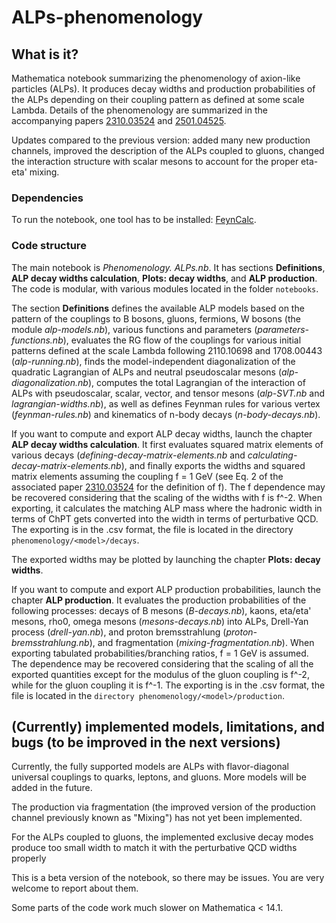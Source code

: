 # ALPs-phenomenology

## What is it?

Mathematica notebook summarizing the phenomenology of axion-like particles (ALPs). It produces decay widths and production probabilities of the ALPs depending on their coupling pattern as defined at some scale Lambda. Details of the phenomenology are summarized in the accompanying papers [2310.03524](https://arxiv.org/abs/2310.03524) and [2501.04525](https://arxiv.org/abs/2501.04525).

Updates compared to the previous version: added many new production channels, improved the description of the ALPs coupled to gluons, changed the interaction structure with scalar mesons to account for the proper eta-eta' mixing. 


### Dependencies

To run the notebook, one tool has to be installed: [FeynCalc](https://feyncalc.github.io/). 

### Code structure

The main notebook is _Phenomenology. ALPs.nb_. It has sections **Definitions**, **ALP decay widths calculation**, **Plots: decay widths**, and **ALP production**. The code is modular, with various modules located in the folder `notebooks`. 

The section **Definitions** defines the available ALP models based on the pattern of the couplings to B bosons, gluons, fermions, W bosons (the module _alp-models.nb_), various functions and parameters (_parameters-functions.nb_), evaluates the RG flow of the couplings for various initial patterns defined at the scale Lambda following 2110.10698 and 1708.00443 (_alp-running.nb_), finds the model-independent diagonalization of the quadratic Lagrangian of ALPs and neutral pseudoscalar mesons (_alp-diagonalization.nb_), computes the total Lagrangian of the interaction of ALPs with pseudoscalar, scalar, vector, and tensor mesons (_alp-SVT.nb_ and _lagrangian-widths.nb_), as well as defines Feynman rules for various vertex (_feynman-rules.nb_) and kinematics of n-body decays (_n-body-decays.nb_). 

If you want to compute and export ALP decay widths, launch the chapter **ALP decay widths calculation**. It first evaluates squared matrix elements of various decays (_defining-decay-matrix-elements.nb_ and _calculating-decay-matrix-elements.nb_), and finally exports the widths and squared matrix elements assuming the coupling f = 1 GeV (see Eq. 2 of the associated paper [2310.03524](https://arxiv.org/abs/2310.03524) for the definition of f). The f dependence may be recovered considering that the scaling of the widths with f is f^-2. When exporting, it calculates the matching ALP mass where the hadronic width in terms of ChPT gets converted into the width in terms of perturbative QCD. The exporting is in the .csv format, the file is located in the directory `phenomenology/<model>/decays`. 

The exported widths may be plotted by launching the chapter **Plots: decay widths**. 

If you want to compute and export ALP production probabilities, launch the chapter **ALP production**. It evaluates the production probabilities of the following processes: decays of B mesons (_B-decays.nb_), kaons, eta/eta' mesons, rho0, omega mesons (_mesons-decays.nb_) into ALPs, Drell-Yan process (_drell-yan.nb_), and proton bremsstrahlung (_proton-bremsstrahlung.nb_), and fragmentation (_mixing-fragmentation.nb_). When exporting tabulated probabilities/branching ratios, f = 1 GeV is assumed. The dependence may be recovered considering that the scaling of all the exported quantities except for the modulus of the gluon coupling is f^-2, while for the gluon coupling it is f^-1. The exporting is in the .csv format, the file is located in the `directory phenomenology/<model>/production`.


## (Currently) implemented models, limitations, and bugs (to be improved in the next versions)

Currently, the fully supported models are ALPs with flavor-diagonal universal couplings to quarks, leptons, and gluons. More models will be added in the future.

The production via fragmentation (the improved version of the production channel previously known as "Mixing") has not yet been implemented.

For the ALPs coupled to gluons, the implemented exclusive decay modes produce too small width to match it with the perturbative QCD widths properly

This is a beta version of the notebook, so there may be issues. You are very welcome to report about them.

Some parts of the code work much slower on Mathematica < 14.1.
 
